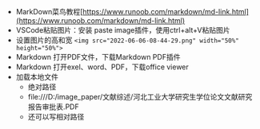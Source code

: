 - MarkDown菜鸟教程[https://www.runoob.com/markdown/md-link.html](https://www.runoob.com/markdown/md-link.html)
- VSCode粘贴图片：安装 paste image插件，使用ctrl+alt+V粘贴图片
- 设置图片的高和宽
  `<img src="2022-06-06-08-44-29.png" width="50%" height="50%">`
- Markdown 打开PDF文件，下载Markdown PDF插件
- Markdown 打开exel、word、PDF，下载office viewer
- 加载本地文件
  - 绝对路径
  - file:///D:/image_paper/文献综述/河北工业大学研究生学位论文文献研究报告审批表.PDF
  - 还可以写相对路径

